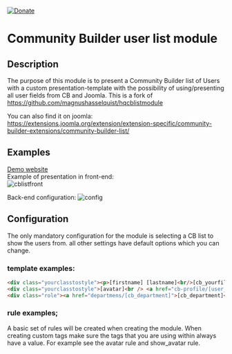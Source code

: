 [![Donate](https://img.shields.io/badge/Donate-PayPal-green.svg)](https://www.paypal.com/donate/?business=SAT23GPU7F6AS&no_recurring=1&currency_code=EUR)
# Community Builder user list module

## Description
The purpose of this module is to present a Community Builder list of Users with a custom presentation-template with the possibility of using/presenting all user fields from CB and Joomla.
This is a fork of https://github.com/magnushasselquist/hqcblistmodule

You can also find it on joomla: https://extensions.joomla.org/extension/extension-specific/community-builder-extensions/community-builder-list/

## Examples
[Demo website](https://marijqg132.132.axc.nl/demo/)  
Example of presentation in front-end:  
![cblistfront](https://user-images.githubusercontent.com/23451105/120665837-6a21d600-c48c-11eb-9815-c243f2310b37.png)

Back-end configuration:
![config](https://github.com/Tazzios/cblistmodule/assets/23451105/9f0f5639-8138-4484-9b43-bb955efdd57d)

## Configuration  
The only mandatory configuration for the module is selecting a CB list to show the users from. all other settings have default options which you can change.

### template examples:
``` html
<div class="yourclasstostyle"><p>[firstname] [lastname]<br/>[cb_yourfiled]</p></div>
<div class="yourclasstostyle">[avatar]<br /> <a href="cb-profile/[user_id]">[Name]</a>
<div class="role"><a href="departmens/[cb_department]">[cb_department]</a>,[cb_role]</div>
```
### rule examples;
A basic set of rules will be created when creating the module.
When creating custom tags make sure the tags that you are using within always have a value. For example see the avatar rule and show_avatar rule.
